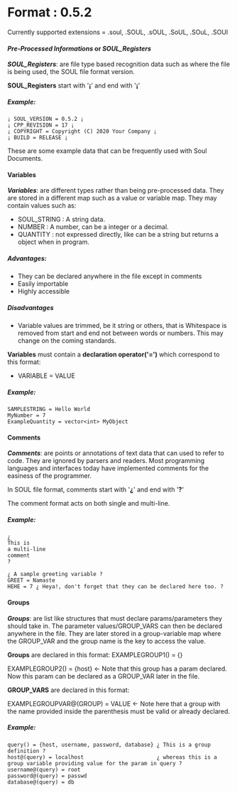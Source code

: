 # Format : 0.5.2
Currently supported extensions = .soul, .SOUL, .sOUL, .SoUL, .SOuL, .SOUl
#### *Pre-Processed Informations* or *SOUL_Registers*

***SOUL_Registers***: are file type based recognition data such as where the file is being used, the SOUL file format version.

**SOUL_Registers** start with '**¡**' and end with '**¡**'

##### Example:

``` 
¡ SOUL_VERSION = 0.5.2 ¡
¡ CPP_REVISION = 17 ¡ 
¡ COPYRIGHT = Copyright (C) 2020 Your Company ¡
¡ BUILD = RELEASE ¡
```
These are some example data that can be frequently used with Soul Documents.

#### Variables

***Variables***: are different types rather than being pre-processed data. They are stored in a different map such as a value or variable map. They may contain values such as:
- SOUL_STRING : A string data.
- NUMBER : A number, can be a integer or a decimal.
- QUANTITY : not expressed directly, like can be a string but returns a object when in program.

##### Advantages:
- They can be declared anywhere in the file except in comments
- Easily importable
- Highly accessible

##### Disadvantages
- Variable values are trimmed, be it string or others, that is Whitespace is removed from start and end not between words or numbers. This may change on the coming standards.

**Variables** must contain a **declaration operator('=')** which correspond to this format:
- VARIABLE = VALUE

##### Example:

```
SAMPLESTRING = Hello World
MyNumber = 7
ExampleQuantity = vector<int> MyObject
```

#### Comments
***Comments***: are points or annotations of text data that can used to refer to code. They are ignored by parsers and readers.
Most programming languages and interfaces today have implemented comments for the easiness of the programmer.

In SOUL file format, comments start with '**¿**' and end with '**?**'

The comment format acts on both single and multi-line.

##### Example:
```
¿
This is
a multi-line
comment
?

¿ A sample greeting variable ?
GREET = Namaste
HEHE = 7 ¿ Heya!, don't forget that they can be declared here too. ?
```

#### Groups
***Groups***: are list like structures that must declare params/parameters they should take in. The parameter values/GROUP_VARS can then be declared anywhere in the file. They are later stored in a group-variable map where the GROUP_VAR and the group name is the key to access the value. 

**Groups** are declared in this format:
EXAMPLEGROUP1() = {}

EXAMPLEGROUP2() = {host} <- Note that this group has a param declared. Now this param can be declared as a GROUP_VAR later in the file.

**GROUP_VARS** are declared in this format:

EXAMPLEGROUPVAR@(GROUP) = VALUE <- Note here that a group with the name provided inside the parenthesis must be valid or already declared.

##### Example:
```
query() = {host, username, password, database} ¿ This is a group definition ?
host@(query) = localhost                       ¿ whereas this is a group variable providing value for the param in query ?
username@(query) = root
password@(query) = passwd
database@(query) = db
```
